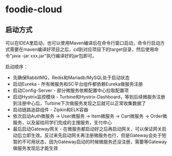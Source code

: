 # foodie-cloud

[//]: # (这个MD格式的排版咋不支持呢？算了，同学们把Readme文件拉到本地自己看吧)

[//]: # ()
[//]: # (- 留了Search和支付中心的两个模块让同学们自己动手改造)

[//]: # (- 特意把前面的分布式的部分章节的代码内容剔除掉了，为了让同学们亲自动手集成一遍，防止学完就忘)

[//]: # (- 多看开源项目源码，开卷有益)

[//]: # (- QQ群里氛围太火爆聊天刷的太快，@我不一定能看到，可以私聊我)

[//]: # (- 最最最最重要的，同学们现在可以忘记前端了，从此注意力转向纯后端)

[//]: # (- 没了)

[//]: # ()
[//]: # (</br>)

[//]: # (</br>)

[//]: # ()
[//]: # ()
[//]: # (## 开发环境和开源项目版本)

[//]: # ()
[//]: # (开发环境的参考版本如下，这里列出的是我本地的软件安装版本，除了Spring Cloud的版本要严格一致以外，其他的中间件版本并不需要完全保持一致。)

[//]: # ()
[//]: # (| 组件  | 干啥的  	| 版本号 | )

[//]: # (|:------------- |:---------------:| :-------------:| )

[//]: # (| Redis     	| 缓存组件 	| 5.0.4 | )

[//]: # (| RabbitMQ      | 消息中间件 |  3.7.15    | )

[//]: # (| Kafka      | 消息中间件 | 2.2.0    )

[//]: # (| Lua      | 限流脚本 | 5.3.5| )

[//]: # (| Mariadb或MySQL      | 数据库 | 10.4.6-MariaDB Homebrew版本| )

[//]: # (| **Spring Cloud**      | **本章主角** | **Greenwich.SR1**)

[//]: # (| Spring Boot      | 本章配角 | 2.1.5.RELEASE)

[//]: # (| IDEA | 开发环境 | 版本随意)

[//]: # (| Java | 编译运行项目 | 1.8以上（推荐8u161以后的版本，否则要装JCE插件）)

[//]: # (| Maven | 依赖管理 | 3.0.4以上)

[//]: # ()
[//]: # (## 技术选型)

[//]: # ()
[//]: # (Spring Cloud每个业务领域都有多个可供选择的组件，这里也列出了微服务章节中将要用到的组件+中间件的技术选型，这也是当前主流的选型。)

[//]: # ()
[//]: # (| 内容  | 技术选型  	| )

[//]: # (|:------------- |:---------------:| )

[//]: # (| 服务治理  	| Eureka 	|)

[//]: # (| 负载均衡     	| Ribbon 	|)

[//]: # (| 服务间调用     	| Feign 	|)

[//]: # (| 服务容错     	| Hystrix + Turbine + Dashboard|)

[//]: # (| 配置管理     	| Config + Github |)

[//]: # (| 消息总线     	| Bus + RabbitMQ	|)

[//]: # (| 服务网关     	| Gateway |)

[//]: # (| 调用链追踪     	| Sleuth + Zipkin + ELK |)

[//]: # (| 消息驱动     	| Stream + RabbitMQ	|)

[//]: # (| 流控     	| Sentinel 	|)

[//]: # (| 基于RPC的服务治理</br>（不集成到电商项目） | Dubbo + Admin Portal |)

[//]: # ()
[//]: # (## 默认端口)

[//]: # ()
[//]: # (| 内容  | 端口  	| )

[//]: # (|:------------- |:---------------:| )

[//]: # (| Eureka  	| 20000 	|)

[//]: # (| Turbine     	| 20001 	|)

[//]: # (| Hystrix-Dashboard     	| 20002 	|)

[//]: # (| Config-Server     	| 20003|)

[//]: # (| Gateway     	| 20004 |)

[//]: # (| Zipkin     	| 20005	|)

[//]: # (| ELK镜像-ES     	| 9200 	|)

[//]: # (| ELK镜像-Logstash     	| 5044 	|)

[//]: # (| ELK镜像-Kibana     	| 5601 	|)

[//]: # (| redis（单机模式）     	| 6379 	|)

[//]: # (| rabbitmq（单机模式）     	| 5672 	|)

[//]: # (| mariadb/mysql（单机模式）     	| 3306 	|)

[//]: # (| 商品微服务     	| 10001 |)

[//]: # (| 用户微服务     	| 10002 |)

[//]: # (| 订单微服务     	| 10003 |)

[//]: # (| 购物车微服务     	| 10004 |)

[//]: # (| 权限微服务     	| 10006 |)

[//]: # (| 主搜微服务     	| 同学们自己实现	|)

[//]: # (| 支付服务     	| 没变，但回调地址要改一下 	|)

## 启动方式

可以在IDEA里启动，也可以使用Maven编译后在命令行窗口启动，命令行启动方式需要在maven编译好项目之后，cd到对应项目下的target目录，然后使用命令"java -jar xxx.jar"执行编译好的jar包即可。

启动顺序：

- 先确保RabbitMQ，Redis和Mariadb/MySQL处于启动状态
- 启动Eureka - 所有微服务和SC平台组件都依赖Eureka做服务注册
- 启动Config-Server - 部分微服务依赖配置中心拉取配置项
- 启动Hystrix监控模块 - Turbine和Hystrix-Dashboard，等到后续微服务注册到注册中心后，Turbine下次做服务发现之后就可以正常收集数据了
- 启动链路追踪组件 - Zipkin和ELK容器
- 依次启动Auth微服务 -> User微服务 -> Item微服务 -> Cart微服务 -> Order微服务，以及留给同学们完成的主搜服务，支付中心
- 最后启动Gateway网关 - 在微服务都启动好之后再启动网关，可以保证网关启动后立即生效。反过来先启动网关再注册微服务也行，但是Gateway会处于短暂的不可用状态，因为Gateway启动的时候微服务还没注册，需要等Gateway做服务发现后才能生效






